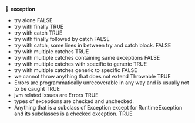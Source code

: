 :beginner: **exception**  

- try alone FALSE
- try with finally TRUE
- try with catch TRUE
- try with finally followed by catch FALSE
- try with catch, some lines in between try and catch block. FALSE
- try with multiple catches TRUE
- try with multiple catches containing same exceptions FALSE
- try with multiple catches with specific to generic TRUE
- try with multiple catches generic to specific FALSE
- we cannot throw anything that does not extend Throwable TRUE
- Errors are programmatically unrecoverable in any way and is usually not to be caught TRUE
- jvm related issues are Errors TRUE
- types of exceptions are checked and unchecked.
- Anything that is a subclass of Exception except for RuntimeException and its subclasses is a checked exception. TRUE